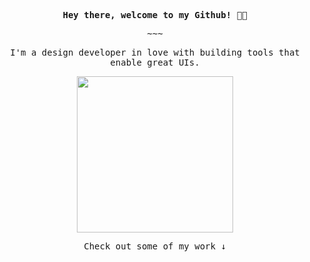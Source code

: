 <p align="center" style="font-weight: 700;">
  <samp>Hey there, welcome to my Github! 👋🏼<samp>
</p>

<p align="center">
  <samp>~~~</samp>
</p>
    
<p align="center">
  <samp>I'm a design developer in love with building tools that enable great UIs.</samp>
</p>

<p align="center">
  <img width="250" src="https://media.giphy.com/media/69jtJ7EgteRXVpASSN/source.gif">
</p>

<p align="center">
  <samp>Check out some of my work ↓ </samp>
</p>
